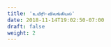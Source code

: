 ```yaml
---
title: 'உயிரி-விலங்கியல்'
date: 2018-11-14T19:02:50-07:00
draft: false
weight: 2
---
```
















